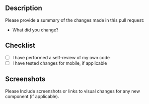 ## Description

Please provide a summary of the changes made in this pull request:

- What did you change?

## Checklist

- [ ] I have performed a self-review of my own code
- [ ] I have tested changes for mobile, if applicable

## Screenshots

Please Include screenshots or links to visual changes for any new component (if applicable).